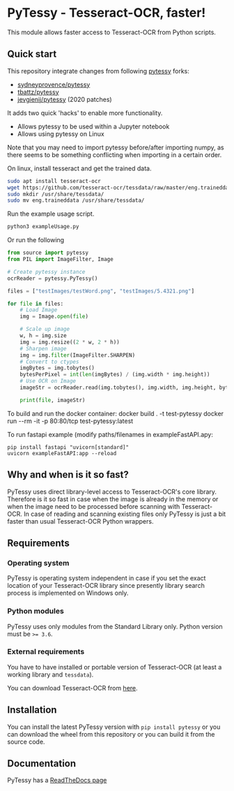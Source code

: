 # PyTessy - Tesseract-OCR, faster!

This module allows faster access to Tesseract-OCR from Python scripts.

## Quick start
This repository integrate changes from following [pytessy](https://github.com/hyperrixel/pytessy) forks:
* [sydneyprovence/pytessy](https://github.com/sydneyprovence/pytessy)
* [tbattz/pytessy](https://github.com/tbattz/pytessy)
* [jevgienij/pytessy](https://github.com/jevgienij/pytessy) (2020 patches)

It adds two quick 'hacks' to enable more functionality.

* Allows pytessy to be used within a Jupyter notebook
* Allows using pytessy on Linux

Note that you may need to import pytessy before/after importing numpy, as there seems to be something conflicting when importing in a certain order.

On linux, install tesseract and get the trained data.
```bash
sudo apt install tesseract-ocr
wget https://github.com/tesseract-ocr/tessdata/raw/master/eng.traineddata
sudo mkdir /usr/share/tessdata/
sudo mv eng.traineddata /usr/share/tessdata/
```
Run the example usage script.
```bash
python3 exampleUsage.py
```
Or run the following
```python
from source import pytessy
from PIL import ImageFilter, Image

# Create pytessy instance
ocrReader = pytessy.PyTessy()

files = ["testImages/testWord.png", "testImages/5.4321.png"]

for file in files:
    # Load Image
    img = Image.open(file)

    # Scale up image
    w, h = img.size
    img = img.resize((2 * w, 2 * h))
    # Sharpen image
    img = img.filter(ImageFilter.SHARPEN)
    # Convert to ctypes
    imgBytes = img.tobytes()
    bytesPerPixel = int(len(imgBytes) / (img.width * img.height))
    # Use OCR on Image
    imageStr = ocrReader.read(img.tobytes(), img.width, img.height, bytesPerPixel, raw=True, resolution=600)

    print(file, imageStr)
```

To build and run the docker container:
docker build . -t test-pytessy
docker run --rm -it  -p 80:80/tcp test-pytessy:latest


To run fastapi example (modify paths/filenames in exampleFastAPI.apy:
```
pip install fastapi "uvicorn[standard]"
uvicorn exampleFastAPI:app --reload
```


## Why and when is it so fast?

PyTessy uses direct library-level access to Tesseract-OCR's core library. Therefore is it so fast in case when the image is already in the memory or when the image need to be processed before scanning with Tesseract-OCR. In case of reading and scanning existing files only PyTessy is just a bit faster than usual Tesseract-OCR Python wrappers.

## Requirements

### Operating system

PyTessy is operating system independent in case if you set the exact location of your Tesseract-OCR library since presently library search process is implemented on Windows only.

### Python modules

PyTessy uses only modules from the Standard Library only. Python version must be ` >= 3.6 `.

### External requirements

You have to have installed or portable version of Tesseract-OCR (at least a working library and ` tessdata `).

You can download Tesseract-OCR from [here](https://tesseract-ocr.github.io/tessdoc/Downloads).

## Installation

You can install the latest PyTessy version with ` pip install pytessy ` or you can download the wheel from this repository or you can build it from the source code.

## Documentation

PyTessy has a [ReadTheDocs page](https://pytessy.readthedocs.io/)
